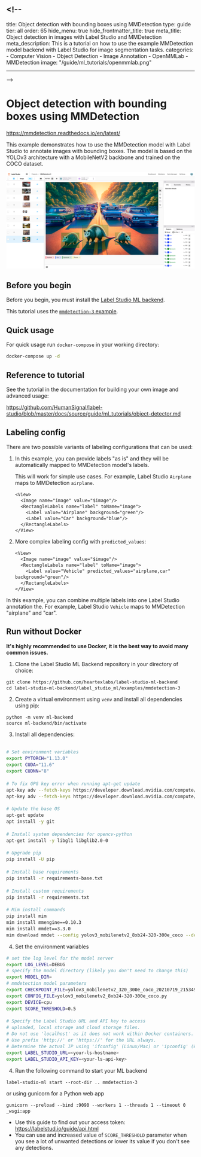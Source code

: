 ## <!--

title: Object detection with bounding boxes using MMDetection
type: guide
tier: all
order: 65
hide_menu: true
hide_frontmatter_title: true
meta_title: Object detection in images with Label Studio and MMDetection
meta_description: This is a tutorial on how to use the example MMDetection model backend with Label Studio for image segmentation tasks.
categories: - Computer Vision - Object Detection - Image Annotation - OpenMMLab - MMDetection
image: "/guide/ml_tutorials/openmmlab.png"

---

-->

# Object detection with bounding boxes using MMDetection

https://mmdetection.readthedocs.io/en/latest/

This example demonstrates how to use the MMDetection model with Label Studio to annotate images with bounding boxes.
The model is based on the YOLOv3 architecture with a MobileNetV2 backbone and trained on the COCO dataset.

![screenshot.png](screenshot.png)

## Before you begin

Before you begin, you must install the [Label Studio ML backend](https://github.com/HumanSignal/label-studio-ml-backend?tab=readme-ov-file#quickstart).

This tutorial uses the [`mmdetection-3` example](https://github.com/HumanSignal/label-studio-ml-backend/tree/master/label_studio_ml/examples/mmdetection-3).

## Quick usage

For quick usage run `docker-compose` in your working directory:

```bash
docker-compose up -d
```

## Reference to tutorial

See the tutorial in the documentation for building your own image and advanced usage:

https://github.com/HumanSignal/label-studio/blob/master/docs/source/guide/ml_tutorials/object-detector.md

## Labeling config

There are two possible variants of labeling configurations that can be used:

1. In this example, you can provide labels "as is" and they will be automatically mapped to MMDetection model's labels.

   This will work for simple use cases. For example, Label Studio `Airplane` maps to MMDetection `airplane`.

   ```
   <View>
     <Image name="image" value="$image"/>
     <RectangleLabels name="label" toName="image">
       <Label value="Airplane" background="green"/>
       <Label value="Car" background="blue"/>
     </RectangleLabels>
   </View>
   ```

2. More complex labeling config with `predicted_values`:

   ```
   <View>
     <Image name="image" value="$image"/>
     <RectangleLabels name="label" toName="image">
       <Label value="Vehicle" predicted_values="airplane,car" background="green"/>
     </RectangleLabels>
   </View>
   ```

In this example, you can combine multiple labels into one Label Studio annotation the. For example, Label Studio `Vehicle` maps to MMDetection "airplane" and "car".

## Run without Docker

**It's highly recommended to use Docker, it is the best way to avoid many common issues.**

1. Clone the Label Studio ML Backend repository in your directory of choice:

```
git clone https://github.com/heartexlabs/label-studio-ml-backend
cd label-studio-ml-backend/label_studio_ml/examples/mmdetection-3
```

2. Create a virtual environment using `venv` and install all dependencies using pip:

```
python -m venv ml-backend
source ml-backend/bin/activate
```

3. Install all dependencies:

```bash

# Set environment variables
export PYTORCH="1.13.0"
export CUDA="11.6"
export CUDNN="8"

# To fix GPG key error when running apt-get update
apt-key adv --fetch-keys https://developer.download.nvidia.com/compute/cuda/repos/ubuntu1804/x86_64/3bf863cc.pub
apt-key adv --fetch-keys https://developer.download.nvidia.com/compute/machine-learning/repos/ubuntu1804/x86_64/7fa2af80.pub

# Update the base OS
apt-get update
apt install -y git

# Install system dependencies for opencv-python
apt-get install -y libgl1 libglib2.0-0

# Upgrade pip
pip install -U pip

# Install base requirements
pip install -r requirements-base.txt

# Install custom requirements
pip install -r requirements.txt

# Mim install commands
pip install mim
mim install mmengine==0.10.3
mim install mmdet==3.3.0
mim download mmdet --config yolov3_mobilenetv2_8xb24-320-300e_coco --dest .
```

4. Set the environment variables

```bash
# set the log level for the model server
export LOG_LEVEL=DEBUG
# specify the model directory (likely you don't need to change this)
export MODEL_DIR=
# mmdetection model parameters
export CHECKPOINT_FILE=yolov3_mobilenetv2_320_300e_coco_20210719_215349-d18dff72.pth
export CONFIG_FILE=yolov3_mobilenetv2_8xb24-320-300e_coco.py
export DEVICE=cpu
export SCORE_THRESHOLD=0.5

# Specify the Label Studio URL and API key to access
# uploaded, local storage and cloud storage files.
# Do not use 'localhost' as it does not work within Docker containers.
# Use prefix 'http://' or 'https://' for the URL always.
# Determine the actual IP using 'ifconfig' (Linux/Mac) or 'ipconfig' (Windows).
export LABEL_STUDIO_URL=<your-ls-hostname>
export LABEL_STUDIO_API_KEY=<your-ls-api-key>
```

4. Run the following command to start your ML backend

```
label-studio-ml start --root-dir .. mmdetection-3
```

or using gunicorn for a Python web app

```
gunicorn --preload --bind :9090 --workers 1 --threads 1 --timeout 0 _wsgi:app
```

- Use this guide to find out your access token: https://labelstud.io/guide/api.html
- You can use and increased value of `SCORE_THRESHOLD` parameter when you see a lot of unwanted detections or lower its value if you don't see any detections.
